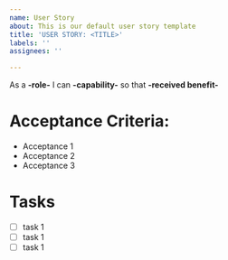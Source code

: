 ```yaml
---
name: User Story
about: This is our default user story template
title: 'USER STORY: <TITLE>'
labels: ''
assignees: ''

---
```


As a **-role-** I can **-capability-** so that **-received benefit-**

# Acceptance Criteria:

- Acceptance 1
- Acceptance  2
- Acceptance 3

# Tasks

- [ ] task 1
- [ ] task 1
- [ ] task 1
